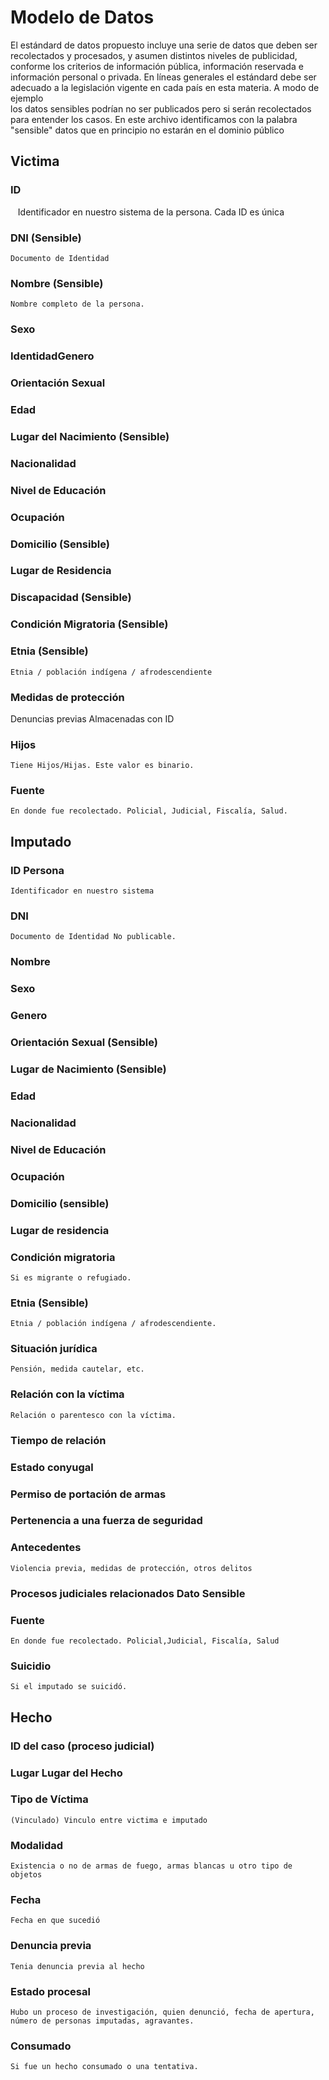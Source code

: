 # Modelo de Datos

El estándard de datos propuesto incluye una serie de datos que deben ser recolectados y procesados, y asumen distintos niveles de publicidad, conforme los criterios de información pública, información reservada e información personal o privada. En líneas generales el estándard debe ser adecuado a la legislación vigente en cada país en esta materia. A modo de ejemplo  
los datos sensibles podrían no ser publicados pero si serán recolectados para entender los casos. En este archivo identificamos con la palabra "sensible" datos que en principio no estarán en el dominio público


## Victima

### ID
    Identificador en nuestro sistema de la persona. Cada ID es única

### DNI (Sensible)
    Documento de Identidad

### Nombre (Sensible)
    Nombre completo de la persona.

### Sexo 

### IdentidadGenero
### Orientación Sexual 
### Edad

### Lugar del Nacimiento (Sensible)
### Nacionalidad
### Nivel de Educación
### Ocupación
### Domicilio (Sensible) 
### Lugar de Residencia 
### Discapacidad (Sensible)
### Condición Migratoria (Sensible)

### Etnia  (Sensible)
    Etnia / población indígena / afrodescendiente

### Medidas de protección
Denuncias previas Almacenadas con ID

### Hijos
    Tiene Hijos/Hijas. Este valor es binario.

### Fuente 
    En donde fue recolectado. Policial, Judicial, Fiscalía, Salud.



## Imputado

### ID Persona 
    Identificador en nuestro sistema
### DNI
    Documento de Identidad No publicable.
### Nombre
### Sexo
### Genero
### Orientación Sexual (Sensible)
### Lugar de Nacimiento (Sensible)
### Edad 
### Nacionalidad
### Nivel de Educación
### Ocupación
### Domicilio (sensible)
### Lugar de residencia
### Condición migratoria 
    Si es migrante o refugiado.
### Etnia (Sensible)
    Etnia / población indígena / afrodescendiente.

### Situación jurídica 
    Pensión, medida cautelar, etc.
### Relación con la víctima 
    Relación o parentesco con la víctima.
### Tiempo de relación
### Estado conyugal

### Permiso de portación de armas

### Pertenencia a una fuerza de seguridad

### Antecedentes 
    Violencia previa, medidas de protección, otros delitos

### Procesos judiciales relacionados Dato Sensible

### Fuente 
    En donde fue recolectado. Policial,Judicial, Fiscalía, Salud
### Suicidio 
    Si el imputado se suicidó.

## Hecho

### ID del caso (proceso judicial)
### Lugar Lugar del Hecho
### Tipo de Víctima 
    (Vinculado) Vinculo entre victima e imputado
### Modalidad 
    Existencia o no de armas de fuego, armas blancas u otro tipo de objetos

### Fecha 
    Fecha en que sucedió

### Denuncia previa 
    Tenia denuncia previa al hecho

### Estado procesal 
    Hubo un proceso de investigación, quien denunció, fecha de apertura, número de personas imputadas, agravantes.

### Consumado 
    Si fue un hecho consumado o una tentativa.
